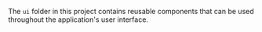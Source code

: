 The `ui` folder in this project contains reusable components that can be used throughout the application's user interface.